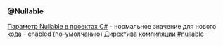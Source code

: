 ### @Nullable

[Параметр Nullable в проектах C#](https://learn.microsoft.com/ru-ru/dotnet/csharp/nullable-references#nullable-contexts) - нормальное значение для нового кода - enabled (по-умолчанию)
[Директива компиляции #nullable](https://learn.microsoft.com/ru-ru/dotnet/csharp/language-reference/preprocessor-directives#nullable-context)

